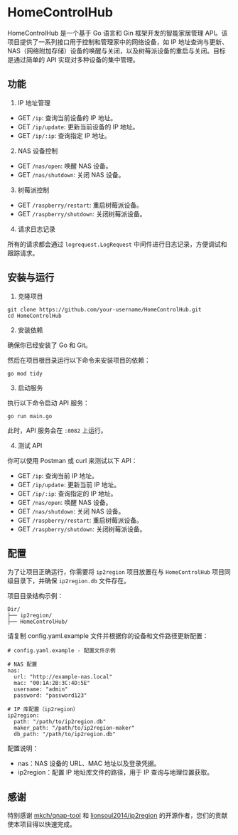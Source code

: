 # HomeControlHub

HomeControlHub 是一个基于 Go 语言和 Gin 框架开发的智能家居管理 API。该项目提供了一系列接口用于控制和管理家中的网络设备，如 IP 地址查询与更新、NAS（网络附加存储）设备的唤醒与关闭，以及树莓派设备的重启与关闭。目标是通过简单的 API 实现对多种设备的集中管理。

## 功能

1. IP 地址管理

- GET `/ip`: 查询当前设备的 IP 地址。
- GET `/ip/update`: 更新当前设备的 IP 地址。
- GET `/ip/:ip`: 查询指定 IP 地址。

2. NAS 设备控制

- GET `/nas/open`: 唤醒 NAS 设备。
- GET `/nas/shutdown`: 关闭 NAS 设备。

3. 树莓派控制

- GET `/raspberry/restart`: 重启树莓派设备。
- GET `/raspberry/shutdown`: 关闭树莓派设备。

4. 请求日志记录

所有的请求都会通过 `logrequest.LogRequest` 中间件进行日志记录，方便调试和跟踪请求。

## 安装与运行

1. 克隆项目

```
git clone https://github.com/your-username/HomeControlHub.git
cd HomeControlHub
```

2. 安装依赖

确保你已经安装了 Go 和 Git。

然后在项目根目录运行以下命令来安装项目的依赖：
```
go mod tidy
```

3. 启动服务

执行以下命令启动 API 服务：

```
go run main.go
```
此时，API 服务会在 `:8082` 上运行。

4. 测试 API

你可以使用 Postman 或 curl 来测试以下 API：

- GET `/ip`: 查询当前 IP 地址。
- GET `/ip/update`: 更新当前 IP 地址。
- GET `/ip/:ip`: 查询指定的 IP 地址。
- GET `/nas/open`: 唤醒 NAS 设备。
- GET `/nas/shutdown`: 关闭 NAS 设备。
- GET `/raspberry/restart`: 重启树莓派设备。
- GET `/raspberry/shutdown`: 关闭树莓派设备。

## 配置

为了让项目正确运行，你需要将 `ip2region` 项目放置在与 `HomeControlHub` 项目同级目录下，并确保 `ip2region.db` 文件存在。

项目目录结构示例：
```
Dir/
├── ip2region/
├── HomeControlHub/
```

请复制 config.yaml.example 文件并根据你的设备和文件路径更新配置：

```
# config.yaml.example - 配置文件示例

# NAS 配置
nas:
  url: "http://example-nas.local"
  mac: "00:1A:2B:3C:4D:5E"
  username: "admin"
  password: "password123"

# IP 库配置（ip2region）
ip2region:
  path: "/path/to/ip2region.db"
  maker_path: "/path/to/ip2region-maker"
  db_path: "/path/to/ip2region.db"
```

配置说明：

- nas：NAS 设备的 URL、MAC 地址以及登录凭据。
- ip2region：配置 IP 地址库文件的路径，用于 IP 查询与地理位置获取。

## 感谢

特别感谢 [mkch/qnap-tool](https://github.com/mkch/qnap-tool) 和 [lionsoul2014/ip2region](https://github.com/lionsoul2014/ip2region) 的开源作者，您们的贡献使本项目得以快速完成。